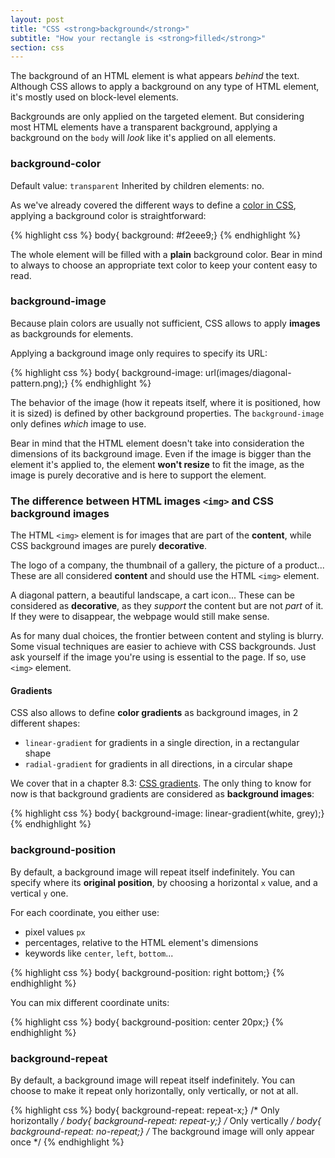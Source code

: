 ```yaml
---
layout: post
title: "CSS <strong>background</strong>"
subtitle: "How your rectangle is <strong>filled</strong>"
section: css
---
```


The background of an HTML element is what appears _behind_ the text. Although CSS allows to apply a background on any type of HTML element, it's mostly used on block-level elements.

Backgrounds are only applied on the targeted element. But considering most HTML elements have a transparent background, applying a background on the `body` will _look_ like it's applied on all elements.

### background-color

Default value: `transparent`
Inherited by children elements: no.

As we've already covered the different ways to define a [color in CSS](/css-color-units.html), applying a background color is straightforward:

{% highlight css %}
body{ background: #f2eee9;}
{% endhighlight %}

The whole element will be filled with a **plain** background color. Bear in mind to always to choose an appropriate text color to keep your content easy to read.

### background-image

Because plain colors are usually not sufficient, CSS allows to apply **images** as backgrounds for elements.

Applying a background image only requires to specify its URL:

{% highlight css %}
body{ background-image: url(images/diagonal-pattern.png);}
{% endhighlight %}

The behavior of the image (how it repeats itself, where it is positioned, how it is sized) is defined by other background properties. The `background-image` only defines _which_ image to use.

Bear in mind that the HTML element doesn't take into consideration the dimensions of its background image. Even if the image is bigger than the element it's applied to, the element **won't resize** to fit the image, as the image is purely decorative and is here to support the element.

### The difference between HTML images `<img>` and CSS background images

The HTML `<img>` element is for images that are part of the **content**, while CSS background images are purely **decorative**. 

The logo of a company, the thumbnail of a gallery, the picture of a product... These are all considered **content** and should use the HTML `<img>` element.

A diagonal pattern, a beautiful landscape, a cart icon... These can be considered as **decorative**, as they _support_ the content but are not _part_ of it. If they were to disappear, the webpage would still make sense.

As for many dual choices, the frontier between content and styling is blurry. Some visual techniques are easier to achieve with CSS backgrounds. Just ask yourself if the image you're using is essential to the page. If so, use `<img>` element.

#### Gradients

CSS also allows to define **color gradients** as background images, in 2 different shapes:

* `linear-gradient` for gradients in a single direction, in a rectangular shape
* `radial-gradient` for gradients in all directions, in a circular shape

We cover that in a chapter 8.3: [CSS gradients](/css-gradients.html). The only thing to know for now is that background gradients are considered as **background images**:

{% highlight css %}
body{ background-image: linear-gradient(white, grey);}
{% endhighlight %}

### background-position

By default, a background image will repeat itself indefinitely. You can specify where its **original position**, by choosing a horizontal `x` value, and a vertical `y` one.

For each coordinate, you either use:

* pixel values `px`
* percentages, relative to the HTML element's dimensions
* keywords like `center`, `left`, `bottom`...

{% highlight css %}
body{ background-position: right bottom;}
{% endhighlight %}

You can mix different coordinate units:

{% highlight css %}
body{ background-position: center 20px;}
{% endhighlight %}

### background-repeat

By default, a background image will repeat itself indefinitely. You can choose to make it repeat only horizontally, only vertically, or not at all.

{% highlight css %}
body{ background-repeat: repeat-x;} /* Only horizontally */
body{ background-repeat: repeat-y;} /* Only vertically */
body{ background-repeat: no-repeat;} /* The background image will only appear once */
{% endhighlight %}
